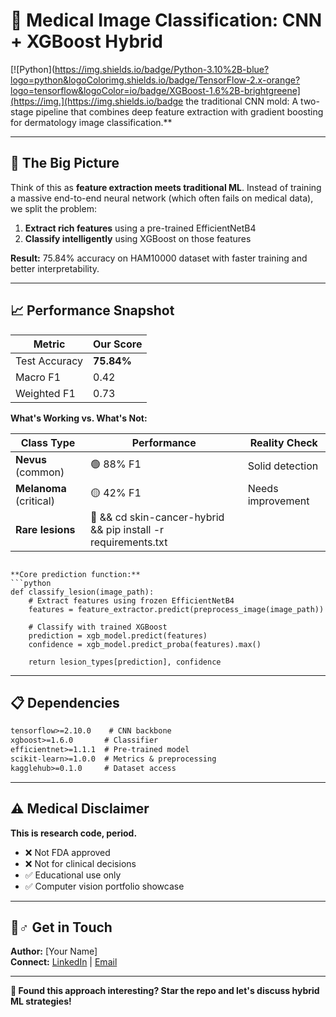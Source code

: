# 🔬 Medical Image Classification: CNN + XGBoost Hybrid



[![Python](https://img.shields.io/badge/Python-3.10%2B-blue?logo=python&logoColorimg.shields.io/badge/TensorFlow-2.x-orange?logo=tensorflow&logoColor=io/badge/XGBoost-1.6%2B-brightgreene](https://img.](https://img.shields.io/badge the traditional CNN mold: A two-stage pipeline that combines deep feature extraction with gradient boosting for dermatology image classification.**



***

## 🎯 The Big Picture

Think of this as **feature extraction meets traditional ML**. Instead of training a massive end-to-end neural network (which often fails on medical data), we split the problem:

1. **Extract rich features** using a pre-trained EfficientNetB4
2. **Classify intelligently** using XGBoost on those features

**Result:** 75.84% accuracy on HAM10000 dataset with faster training and better interpretability.

***

## 📈 Performance Snapshot

| **Metric** | **Our Score** |
|------------|---------------|
| Test Accuracy | **75.84%** |
| Macro F1 | 0.42 |
| Weighted F1 | 0.73 |

**What's Working vs. What's Not:**

| Class Type | Performance | Reality Check |
|------------|-------------|---------------|
| **Nevus** (common) | 🟢 88% F1 | Solid detection |
| **Melanoma** (critical) | 🟡 42% F1 | Needs improvement |
| **Rare lesions** | 🔴  && cd skin-cancer-hybrid && pip install -r requirements.txt
```

**Core prediction function:**
```python
def classify_lesion(image_path):
    # Extract features using frozen EfficientNetB4
    features = feature_extractor.predict(preprocess_image(image_path))
    
    # Classify with trained XGBoost
    prediction = xgb_model.predict(features)
    confidence = xgb_model.predict_proba(features).max()
    
    return lesion_types[prediction], confidence
```

***

## 📋 Dependencies

```txt
tensorflow>=2.10.0    # CNN backbone
xgboost>=1.6.0       # Classifier
efficientnet>=1.1.1  # Pre-trained model
scikit-learn>=1.0.0  # Metrics & preprocessing
kagglehub>=0.1.0     # Dataset access
```

***

## ⚠️ Medical Disclaimer

**This is research code, period.**  
- ❌ Not FDA approved
- ❌ Not for clinical decisions  
- ✅ Educational use only
- ✅ Computer vision portfolio showcase

***

## 🙋♂️ Get in Touch

**Author:** [Your Name]  
**Connect:** [LinkedIn](https://linkedin.com/in/yourprofile) | [Email](mailto:your.email@domain.com)

***

**🌟 Found this approach interesting? Star the repo and let's discuss hybrid ML strategies!**
